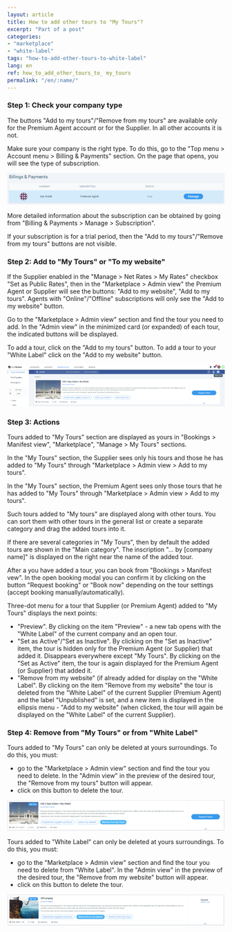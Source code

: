 ```yaml
---
layout: article
title: How to add other tours to "My Tours"?
excerpt: "Part of a post"
categories: 
- "marketplace"
- "white-label"
tags: "how-to-add-other-tours-to-white-label"
lang: en
ref: how_to_add_other_tours_to_ my_tours
permalink: "/en/:name/"
---
```


### **Step 1: Check your company type**

The buttons "Add to my tours"/"Remove from my tours" are available only for the Premium Agent account or for the Supplier. In all other accounts it is not.

Make sure your company is the right type. To do this, go to the "Top menu > Account menu > Billing & Payments" section. On the page that opens, you will see the type of subscription.

![Company type](/assets/images/how_to_add_other_tours_to_my_tours1.png) 

More detailed information about the subscription can be obtained by going from "Billing & Payments > Manage > Subscription".

If your subscription is for a trial period, then the "Add to my tours"/"Remove from my tours" buttons are not visible.

### **Step 2: Add to "My Tours" or "To my website"**

If the Supplier enabled in the "Manage > Net Rates > My Rates" checkbox "Set as Public Rates", then in the "Marketplace > Admin view" the Premium Agent or Supplier will see the buttons: "Add to my website", "Add to my tours". Agents with "Online"/"Offline" subscriptions will only see the "Add to my website" button.

Go to the "Marketplace > Admin view" section and find the tour you need to add. In the "Admin view" in the minimized card (or expanded) of each tour, the indicated buttons will be displayed.

To add a tour, click on the "Add to my tours" button. To add a tour to your "White Label" click on the "Add to my website" button.

![Company type](/assets/images/how_to_add_other_tours_to_my_tours2.png) 

### **Step 3: Actions**

Tours added to "My Tours" section are displayed as yours in "Bookings > Manifest view", "Marketplace", "Manage > My Tours" sections.

In the "My Tours" section, the Supplier sees only his tours and those he has added to "My Tours" through "Marketplace > Admin view > Add to my tours".

In the "My Tours" section, the Premium Agent sees only those tours that he has added to "My Tours" through "Marketplace > Admin view > Add to my tours".

Such tours added to "My tours" are displayed along with other tours. You can sort them with other tours in the general list or create a separate category and drag the added tours into it.

If there are several categories in "My Tours", then by default the added tours are shown in the "Main category". The inscription "... by [company name]" is displayed on the right near the name of the added tour.

After a you have added a tour, you can book from "Bookings > Manifest vew". In the open booking modal you can confirm it by clicking on the button "Request booking" or "Book now" depending on the tour settings (accept booking manually/automatically).

Three-dot menu for a tour that Supplier (or Premium Agent) added to "My Tours" displays the next points:
- "Preview". By clicking on the item "Preview" - a new tab opens with the "White Label" of the current company and an open tour.
- "Set as Active"/"Set as Inactive". By clicking on the "Set as Inactive" item, the tour is hidden only for the Premium Agent (or Supplier) that added it. Disappears everywhere except "My Tours". By clicking on the "Set as Active" item, the tour is again displayed for the Premium Agent (or Supplier) that added it.
- "Remove from my website" (if already added for display on the "White Label". By clicking on the item "Remove from my website" the tour is deleted from the "White Label" of the current Supplier (Premium Agent) and the label "Unpublished" is set, and a new item is displayed in the ellipsis menu - "Add to my website" (when clicked, the tour will again be displayed on the "White Label" of the current Supplier).

### **Step 4: Remove from "My Tours" or from "White Label"**

Tours added to "My Tours" can only be deleted at yours surroundings. To do this, you must:
- go to the "Marketplace > Admin view" section and find the tour you need to delete. In the "Admin view" in the preview of the desired tour, the "Remove from my tours" button will appear.
- click on this button to delete the tour.

![Company type](/assets/images/how_to_add_other_tours_to_my_tours3.png) 

Tours added to "White Label" can only be deleted at yours surroundings. To do this, you must:
- go to the "Marketplace > Admin view" section and find the tour you need to delete from "White Label". In the "Admin view" in the preview of the desired tour, the "Remove from my website" button will appear.
- click on this button to delete the tour.

![Company type](/assets/images/how_to_add_other_tours_to_my_tours4.png) 
